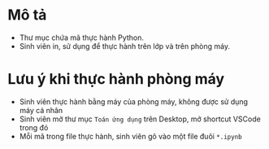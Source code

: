 # Mô tả
* Thư mục chứa mã thực hành Python.
* Sinh viên in, sử dụng để thực hành trên lớp và trên phòng máy.

# Lưu ý khi thực hành phòng máy
* Sinh viên thực hành bằng máy của phòng máy, không được sử dụng máy cá nhân
* Sinh viên mở thư mục `Toán ứng dụng` trên Desktop, mở shortcut VSCode trong đó
* Mỗi mã trong file thực hành, sinh viên gõ vào một file đuôi `*.ipynb`
